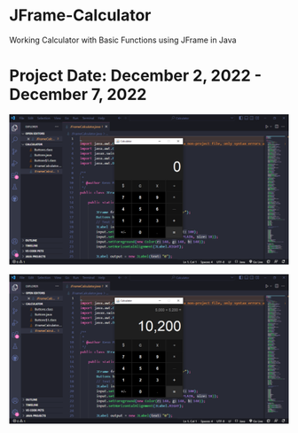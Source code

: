 # JFrame-Calculator
 Working Calculator with Basic Functions using JFrame in Java
# Project Date: December 2, 2022 - December 7, 2022

![](Calculator.png)



![](Calculator1.png)

